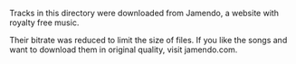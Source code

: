 Tracks in this directory were downloaded from Jamendo, a website with royalty free music.

Their bitrate was reduced to limit the size of files. If you like the songs and want to download them in original quality, visit jamendo.com.